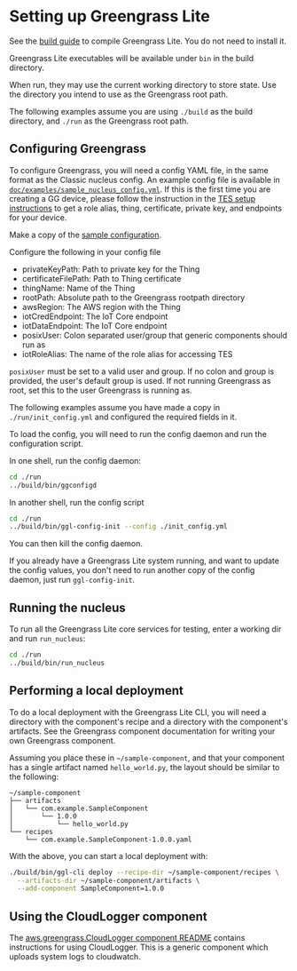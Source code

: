 # Setting up Greengrass Lite

See the [build guide](INSTALL.md) to compile Greengrass Lite. You do not need to
install it.

Greengrass Lite executables will be available under `bin` in the build
directory.

When run, they may use the current working directory to store state. Use the
directory you intend to use as the Greengrass root path.

The following examples assume you are using `./build` as the build directory,
and `./run` as the Greengrass root path.

## Configuring Greengrass

To configure Greengrass, you will need a config YAML file, in the same format as
the Classic nucleus config. An example config file is available in
[`doc/examples/sample_nucleus_config.yml`](examples/sample_nucleus_config.yml).
If this is the first time you are creating a GG device, please follow the
instruction in the [TES setup instructions](./TES.md) to get a role alias,
thing, certificate, private key, and endpoints for your device.

Make a copy of the [sample configuration](./examples/sample_nucleus_config.yml).

Configure the following in your config file

- privateKeyPath: Path to private key for the Thing
- certificateFilePath: Path to Thing certificate
- thingName: Name of the Thing
- rootPath: Absolute path to the Greengrass rootpath directory
- awsRegion: The AWS region with the Thing
- iotCredEndpoint: The IoT Core endpoint
- iotDataEndpoint: The IoT Core endpoint
- posixUser: Colon separated user/group that generic components should run as
- iotRoleAlias: The name of the role alias for accessing TES

`posixUser` must be set to a valid user and group. If no colon and group is
provided, the user's default group is used. If not running Greengrass as root,
set this to the user Greengrass is running as.

The following examples assume you have made a copy in `./run/init_config.yml`
and configured the required fields in it.

To load the config, you will need to run the config daemon and run the
configuration script.

In one shell, run the config daemon:

```sh
cd ./run
../build/bin/ggconfigd
```

In another shell, run the config script

```sh
cd ./run
../build/bin/ggl-config-init --config ./init_config.yml
```

You can then kill the config daemon.

If you already have a Greengrass Lite system running, and want to update the
config values, you don't need to run another copy of the config daemon, just run
`ggl-config-init`.

## Running the nucleus

To run all the Greengrass Lite core services for testing, enter a working dir
and run `run_nucleus`:

```sh
cd ./run
../build/bin/run_nucleus
```

## Performing a local deployment

To do a local deployment with the Greengrass Lite CLI, you will need a directory
with the component's recipe and a directory with the component's artifacts. See
the Greengrass component documentation for writing your own Greengrass
component.

Assuming you place these in `~/sample-component`, and that your component has a
single artifact named `hello_world.py`, the layout should be similar to the
following:

```
~/sample-component
├── artifacts
│   └── com.example.SampleComponent
│       └── 1.0.0
│           └── hello_world.py
└── recipes
    └── com.example.SampleComponent-1.0.0.yaml
```

With the above, you can start a local deployment with:

```sh
./build/bin/ggl-cli deploy --recipe-dir ~/sample-component/recipes \
  --artifacts-dir ~/sample-component/artifacts \
  --add-component SampleComponent=1.0.0
```

## Using the CloudLogger component

The [aws.greengrass.CloudLogger component README](../cloud-logger/README.md)
contains instructions for using CloudLogger. This is a generic component which
uploads system logs to cloudwatch.
